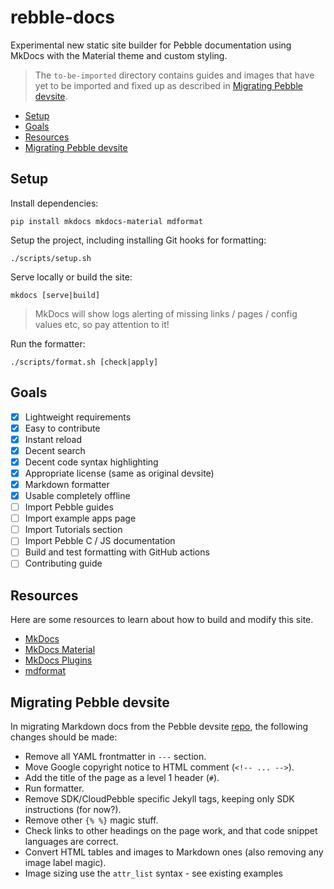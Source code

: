# rebble-docs

Experimental new static site builder for Pebble documentation using MkDocs with
the Material theme and custom styling.

> The `to-be-imported` directory contains guides and images that have yet to
> be imported and fixed up as described in
> [Migrating Pebble devsite](#migrating-pebble-devsite).

- [Setup](#setup)
- [Goals](#goals)
- [Resources](#resources)
- [Migrating Pebble devsite](#migrating-pebble-devsite)

## Setup

Install dependencies:

```
pip install mkdocs mkdocs-material mdformat
```

Setup the project, including installing Git hooks for formatting:

```
./scripts/setup.sh
```

Serve locally or build the site:

```
mkdocs [serve|build]
```

> MkDocs will show logs alerting of missing links / pages / config values etc,
> so pay attention to it!

Run the formatter:

```
./scripts/format.sh [check|apply]
```

## Goals

- [x] Lightweight requirements
- [x] Easy to contribute
- [x] Instant reload
- [x] Decent search
- [x] Decent code syntax highlighting
- [x] Appropriate license (same as original devsite)
- [x] Markdown formatter
- [x] Usable completely offline
- [ ] Import Pebble guides
- [ ] Import example apps page
- [ ] Import Tutorials section
- [ ] Import Pebble C / JS documentation
- [ ] Build and test formatting with GitHub actions
- [ ] Contributing guide

## Resources

Here are some resources to learn about how to build and modify this site.

- [MkDocs](https://www.mkdocs.org/)
- [MkDocs Material](https://squidfunk.github.io/mkdocs-material/setup/)
- [MkDocs Plugins](https://github.com/mkdocs/catalog)
- [mdformat](https://github.com/hukkin/mdformat)

## Migrating Pebble devsite

In migrating Markdown docs from the Pebble devsite
[repo](https://github.com/google/pebble), the following changes should be made:

- Remove all YAML frontmatter in `---` section.
- Move Google copyright notice to HTML comment (`<!-- ... -->`).
- Add the title of the page as a level 1 header (`#`).
- Run formatter.
- Remove SDK/CloudPebble specific Jekyll tags, keeping only SDK instructions (for now?).
- Remove other `{% %}` magic stuff.
- Check links to other headings on the page work, and that code snippet languages are correct.
- Convert HTML tables and images to Markdown ones (also removing any image label magic).
- Image sizing use the `attr_list` syntax - see existing examples
